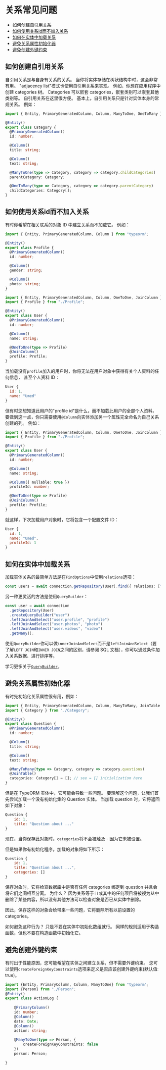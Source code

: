 # 关系常见问题

  * [如何创建自引用关系](#如何创建自引用关系)
  * [如何使用关系id而不加入关系](#如何使用关系id而不加入关系)
  * [如何在实体中加载关系](#如何在实体中加载关系)
  * [避免关系属性初始化器](#避免关系属性初始化器)
  * [避免创建外键约束](#避免创建外键约束)

## 如何创建自引用关系

自引用关系是与自身有关系的关系。
当你将实体存储在树状结构中时，这会非常有用。
"adjacency list"模式也使用自引用关系来实现。
例如，你想在应用程序中创建 categories 树。
Categories 可以嵌套 categories，嵌套类别可以嵌套其他类别等。
自引用关系在这里很方便。
基本上，自引用关系只是针对实体本身的常规关系。
例如：

```typescript
import { Entity, PrimaryGeneratedColumn, Column, ManyToOne, OneToMany } from "typeorm";

@Entity()
export class Category {
  @PrimaryGeneratedColumn()
  id: number;

  @Column()
  title: string;

  @Column()
  text: string;

  @ManyToOne(type => Category, category => category.childCategories)
  parentCategory: Category;

  @OneToMany(type => Category, category => category.parentCategory)
  childCategories: Category[];
}
```

## 如何使用关系id而不加入关系

有时你希望在相关联系的对象 ID 中建立关系而不加载它。
例如：

```typescript
import { Entity, PrimaryGeneratedColumn, Column } from "typeorm";

@Entity()
export class Profile {
  @PrimaryGeneratedColumn()
  id: number;

  @Column()
  gender: string;

  @Column()
  photo: string;
}
```

```typescript
import { Entity, PrimaryGeneratedColumn, Column, OneToOne, JoinColumn } from "typeorm";
import { Profile } from "./Profile";

@Entity()
export class User {
  @PrimaryGeneratedColumn()
  id: number;

  @Column()
  name: string;

  @OneToOne(type => Profile)
  @JoinColumn()
  profile: Profile;
}
```

当加载没有`profile`加入的用户时，你将无法在用户对象中获得有关个人资料的任何信息，
甚至个人资料 ID：

```javascript
User {
  id: 1,
  name: "Umed"
}
```

但有时您想知道此用户的"profile id"是什么，而不加载此用户的全部个人资料。
要做到这一点，你只需要使用`@Column`向实体添加另一个属性完全命名为自己关系创建的列。
例如：

```typescript
import { Entity, PrimaryGeneratedColumn, Column, OneToOne, JoinColumn } from "typeorm";
import { Profile } from "./Profile";

@Entity()
export class User {
  @PrimaryGeneratedColumn()
  id: number;

  @Column()
  name: string;

  @Column({ nullable: true })
  profileId: number;

  @OneToOne(type => Profile)
  @JoinColumn()
  profile: Profile;
}
```

就这样，下次加载用户对象时，它将包含一个配置文件 ID：

```javascript
User {
  id: 1,
  name: "Umed",
  profileId: 1
}
```

## 如何在实体中加载关系

加载实体关系的最简单方法是在`FindOptions`中使用`relations`选项：

```typescript
const users = await connection.getRepository(User).find({ relations: ["profile", "photos", "videos"] });
```

另一种更灵活的方法是使用`QueryBuilder`：

```typescript
const user = await connection
  .getRepository(User)
  .createQueryBuilder("user")
  .leftJoinAndSelect("user.profile", "profile")
  .leftJoinAndSelect("user.photos", "photo")
  .leftJoinAndSelect("user.videos", "video")
  .getMany();
```

使用`QueryBuilder`你可以做`innerJoinAndSelect`而不是`leftJoinAndSelect`（要了解`LEFT JOIN`和`INNER JOIN`之间的区别，请参阅 SQL 文档），你可以通过条件加入关系数据、进行排序等。

学习更多关于[`QueryBuilder`](select-query-builder.md)。

## 避免关系属性初始化器

有时先初始化关系属性很有用，例如：

```typescript
import { Entity, PrimaryGeneratedColumn, Column, ManyToMany, JoinTable } from "typeorm";
import { Category } from "./Category";

@Entity()
export class Question {
  @PrimaryGeneratedColumn()
  id: number;

  @Column()
  title: string;

  @Column()
  text: string;

  @ManyToMany(type => Category, category => category.questions)
  @JoinTable()
  categories: Category[] = []; // see = [] initialization here
}
```

但是在 TypeORM 实体中，它可能会导致一些问题。
要理解这个问题，让我们首先尝试加载一个没有初始化集的 Question 实体。
当加载 question 时，它将返回如下对象：

```javascript
Question {
    id: 1,
    title: "Question about ..."
}
```

现在，当你保存此对象时，`categories`将不会被触及 - 因为它未被设置。

但是如果你有初始化程序，加载的对象将如下所示：

```javascript
Question {
    id: 1,
    title: "Question about ...",
    categories: []
}
```

保存对象时，它将检查数据库中是否有任何 categories 绑定到 question 并且会将它们之间相互分离。 为什么？ 因为关系等于`[]`或其中的任何项目将被视为从中删除了某些内容，所以没有其他方法可以检查对象是否已从实体中删除。

因此，保存这样的对象会给带来一些问题，它将删除所有以前设置的 categories。

如何避免这种行为？ 只是不要在实体中初始化数组就行。
同样的规则适用于构造函数，但也不要在构造函数中初始化它。

## 避免创建外键约束

有时出于性能原因，您可能希望在实体之间建立关系，但不需要外键约束。
您可以使用`createForeignKeyConstraints`选项来定义是否应该创建外键约束(默认值: true)。

```typescript
import {Entity, PrimaryColumn, Column, ManyToOne} from "typeorm";
import {Person} from "./Person";
@Entity()
export class ActionLog {
    
    @PrimaryColumn()
    id: number;
    @Column()
    date: Date;
    @Column()
    action: string;
    
    @ManyToOne(type => Person, {
        createForeignKeyConstraints: false
    })
    person: Person;
    
}
```
